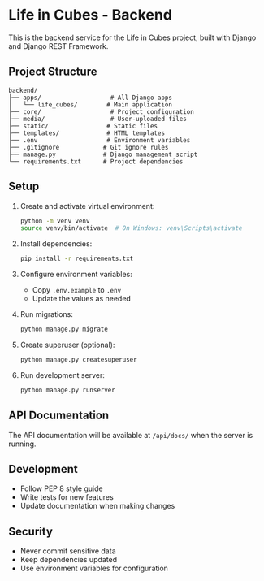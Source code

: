 # Life in Cubes - Backend

This is the backend service for the Life in Cubes project, built with Django and Django REST Framework.

## Project Structure

```
backend/
├── apps/                   # All Django apps
│   └── life_cubes/        # Main application
├── core/                   # Project configuration
├── media/                  # User-uploaded files
├── static/                # Static files
├── templates/             # HTML templates
├── .env                   # Environment variables
├── .gitignore            # Git ignore rules
├── manage.py             # Django management script
└── requirements.txt      # Project dependencies
```

## Setup

1. Create and activate virtual environment:
   ```bash
   python -m venv venv
   source venv/bin/activate  # On Windows: venv\Scripts\activate
   ```

2. Install dependencies:
   ```bash
   pip install -r requirements.txt
   ```

3. Configure environment variables:
   - Copy `.env.example` to `.env`
   - Update the values as needed

4. Run migrations:
   ```bash
   python manage.py migrate
   ```

5. Create superuser (optional):
   ```bash
   python manage.py createsuperuser
   ```

6. Run development server:
   ```bash
   python manage.py runserver
   ```

## API Documentation

The API documentation will be available at `/api/docs/` when the server is running.

## Development

- Follow PEP 8 style guide
- Write tests for new features
- Update documentation when making changes

## Security

- Never commit sensitive data
- Keep dependencies updated
- Use environment variables for configuration 